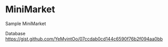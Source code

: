 # MiniMarket
Sample MiniMarket


Database https://gist.github.com/YeMyintOo/07ccdab0cd144c6590f76b2f094aa0bb
